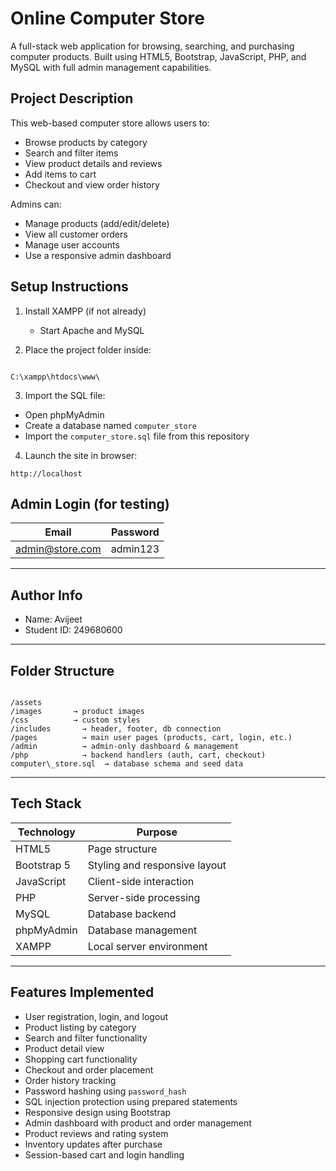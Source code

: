 # Online Computer Store

A full-stack web application for browsing, searching, and purchasing computer products. Built using HTML5, Bootstrap, JavaScript, PHP, and MySQL with full admin management capabilities.

## Project Description

This web-based computer store allows users to:

- Browse products by category
- Search and filter items
- View product details and reviews
- Add items to cart
- Checkout and view order history

Admins can:

- Manage products (add/edit/delete)
- View all customer orders
- Manage user accounts
- Use a responsive admin dashboard

## Setup Instructions

1. Install XAMPP (if not already)
   - Start Apache and MySQL

2. Place the project folder inside:
```

C:\xampp\htdocs\www\

```

3. Import the SQL file:
- Open phpMyAdmin
- Create a database named `computer_store`
- Import the `computer_store.sql` file from this repository

4. Launch the site in browser:
```
http://localhost
```

## Admin Login (for testing)

| Email            | Password  |
|------------------|-----------|
| admin@store.com  | admin123  |

---

## Author Info

- Name: Avijeet
- Student ID: 249680600

---

## Folder Structure

```

/assets
/images       → product images
/css          → custom styles
/includes       → header, footer, db connection
/pages          → main user pages (products, cart, login, etc.)
/admin          → admin-only dashboard & management
/php            → backend handlers (auth, cart, checkout)
computer\_store.sql  → database schema and seed data

```

---

## Tech Stack

| Technology   | Purpose                    |
|--------------|----------------------------|
| HTML5        | Page structure             |
| Bootstrap 5  | Styling and responsive layout |
| JavaScript   | Client-side interaction    |
| PHP          | Server-side processing     |
| MySQL        | Database backend           |
| phpMyAdmin   | Database management        |
| XAMPP        | Local server environment   |

---

## Features Implemented

- User registration, login, and logout
- Product listing by category
- Search and filter functionality
- Product detail view
- Shopping cart functionality
- Checkout and order placement
- Order history tracking
- Password hashing using `password_hash`
- SQL injection protection using prepared statements
- Responsive design using Bootstrap
- Admin dashboard with product and order management
- Product reviews and rating system
- Inventory updates after purchase
- Session-based cart and login handling
